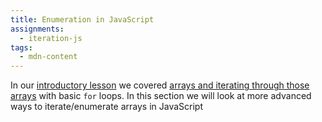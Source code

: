 ```yaml
---
title: Enumeration in JavaScript
assignments:
  - iteration-js
tags:
  - mdn-content
---
```


In our [introductory lesson](/lessons/js-intro) we covered
[arrays and iterating through those arrays](/lessons/js-intro/arrays) with basic
`for` loops. In this section we will look at more advanced ways to
iterate/enumerate arrays in JavaScript
